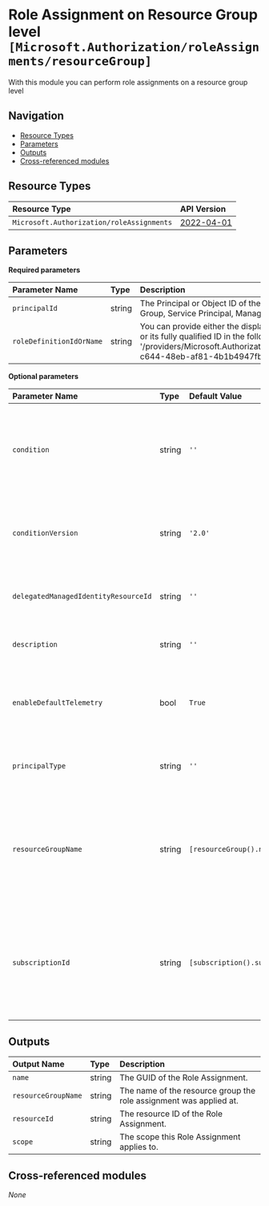 # Role Assignment on Resource Group level `[Microsoft.Authorization/roleAssignments/resourceGroup]`

With this module you can perform role assignments on a resource group level

## Navigation

- [Resource Types](#Resource-Types)
- [Parameters](#Parameters)
- [Outputs](#Outputs)
- [Cross-referenced modules](#Cross-referenced-modules)

## Resource Types

| Resource Type | API Version |
| :-- | :-- |
| `Microsoft.Authorization/roleAssignments` | [2022-04-01](https://docs.microsoft.com/en-us/azure/templates/Microsoft.Authorization/2022-04-01/roleAssignments) |

## Parameters

**Required parameters**

| Parameter Name | Type | Description |
| :-- | :-- | :-- |
| `principalId` | string | The Principal or Object ID of the Security Principal (User, Group, Service Principal, Managed Identity). |
| `roleDefinitionIdOrName` | string | You can provide either the display name of the role definition, or its fully qualified ID in the following format: '/providers/Microsoft.Authorization/roleDefinitions/c2f4ef07-c644-48eb-af81-4b1b4947fb11'. |

**Optional parameters**

| Parameter Name | Type | Default Value | Allowed Values | Description |
| :-- | :-- | :-- | :-- | :-- |
| `condition` | string | `''` |  | The conditions on the role assignment. This limits the resources it can be assigned to. |
| `conditionVersion` | string | `'2.0'` | `[2.0]` | Version of the condition. Currently accepted value is "2.0". |
| `delegatedManagedIdentityResourceId` | string | `''` |  | ID of the delegated managed identity resource. |
| `description` | string | `''` |  | The description of the role assignment. |
| `enableDefaultTelemetry` | bool | `True` |  | Enable telemetry via a Globally Unique Identifier (GUID). |
| `principalType` | string | `''` | `['', Device, ForeignGroup, Group, ServicePrincipal, User]` | The principal type of the assigned principal ID. |
| `resourceGroupName` | string | `[resourceGroup().name]` |  | Name of the Resource Group to assign the RBAC role to. If not provided, will use the current scope for deployment. |
| `subscriptionId` | string | `[subscription().subscriptionId]` |  | Subscription ID of the subscription to assign the RBAC role to. If not provided, will use the current scope for deployment. |


## Outputs

| Output Name | Type | Description |
| :-- | :-- | :-- |
| `name` | string | The GUID of the Role Assignment. |
| `resourceGroupName` | string | The name of the resource group the role assignment was applied at. |
| `resourceId` | string | The resource ID of the Role Assignment. |
| `scope` | string | The scope this Role Assignment applies to. |

## Cross-referenced modules

_None_
